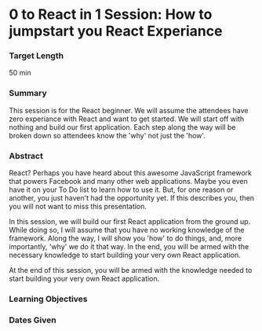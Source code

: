 0 to React in 1 Session: How to jumpstart you React Experiance
==============

### Target Length
50 min

### Summary
This session is for the React beginner. We will assume the attendees have zero experiance with React and want to get started.  We will start off with nothing and build our first application.  Each step along the way will be broken down so attendees know the 'why' not just the 'how'.

### Abstract
React? Perhaps you have heard about this awesome JavaScript framework that powers Facebook and many other web applications. Maybe you even have it on your To Do list to learn how to use it. But, for one reason or another, you just haven't had the opportunity yet. If this describes you, then you will not want to miss this presentation.
 
In this session, we will build our first React application from the ground up. While doing so, I will assume that you have no working knowledge of the framework. Along the way, I will show you 'how' to do things, and, more importantly, 'why' we do it that way. In the end, you will be armed with the necessary knowledge to start building your very own React application.

At the end of this session, you will be armed with the knowledge needed to start building your very own React application.


### Learning Objectives

### Dates Given
